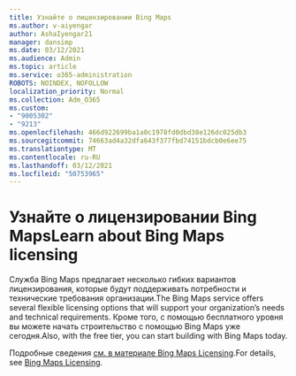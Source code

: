 ```yaml
---
title: Узнайте о лицензировании Bing Maps
ms.author: v-aiyengar
author: AshaIyengar21
manager: dansimp
ms.date: 03/12/2021
ms.audience: Admin
ms.topic: article
ms.service: o365-administration
ROBOTS: NOINDEX, NOFOLLOW
localization_priority: Normal
ms.collection: Adm_O365
ms.custom:
- "9005302"
- "9213"
ms.openlocfilehash: 466d922699ba1a0c1978fd0dbd38e126dc025db3
ms.sourcegitcommit: 74663ad4a32dfa643f377fbd74151bdcb0e6ee75
ms.translationtype: MT
ms.contentlocale: ru-RU
ms.lasthandoff: 03/12/2021
ms.locfileid: "50753965"
---
```

# <a name="learn-about-bing-maps-licensing"></a><span data-ttu-id="0edc9-102">Узнайте о лицензировании Bing Maps</span><span class="sxs-lookup"><span data-stu-id="0edc9-102">Learn about Bing Maps licensing</span></span>

<span data-ttu-id="0edc9-103">Служба Bing Maps предлагает несколько гибких вариантов лицензирования, которые будут поддерживать потребности и технические требования организации.</span><span class="sxs-lookup"><span data-stu-id="0edc9-103">The Bing Maps service offers several flexible licensing options that will support your organization’s needs and technical requirements.</span></span> <span data-ttu-id="0edc9-104">Кроме того, с помощью бесплатного уровня вы можете начать строительство с помощью Bing Maps уже сегодня.</span><span class="sxs-lookup"><span data-stu-id="0edc9-104">Also, with the free tier, you can start building with Bing Maps today.</span></span>

<span data-ttu-id="0edc9-105">Подробные сведения [см. в материале Bing Maps Licensing](https://go.microsoft.com/fwlink/?linkid=2150203).</span><span class="sxs-lookup"><span data-stu-id="0edc9-105">For details, see [Bing Maps Licensing](https://go.microsoft.com/fwlink/?linkid=2150203).</span></span>
